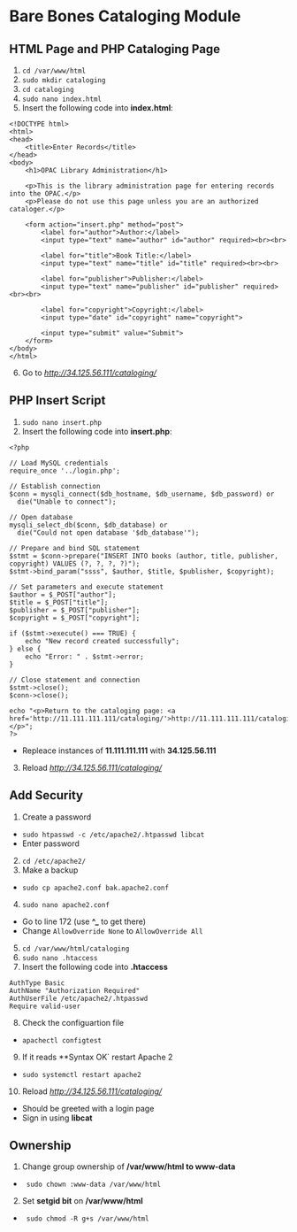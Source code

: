 # Bare Bones Cataloging Module

## HTML Page and PHP Cataloging Page

1. `cd /var/www/html`
2. `sudo mkdir cataloging`
3. `cd cataloging`
4. `sudo nano index.html`
5. Insert the following code into **index.html**:
```
<!DOCTYPE html>
<html>
<head>
    <title>Enter Records</title>
</head>
<body>
    <h1>OPAC Library Administration</h1>

    <p>This is the library administration page for entering records into the OPAC.</p>
    <p>Please do not use this page unless you are an authorized cataloger.</p>

    <form action="insert.php" method="post">
        <label for="author">Author:</label>
        <input type="text" name="author" id="author" required><br><br>

        <label for="title">Book Title:</label>
        <input type="text" name="title" id="title" required><br><br>

        <label for="publisher">Publisher:</label>
        <input type="text" name="publisher" id="publisher" required><br><br>

        <label for="copyright">Copyright:</label>
        <input type="date" id="copyright" name="copyright">

        <input type="submit" value="Submit">
    </form>
</body>
</html>
```
6. Go to *http://34.125.56.111/cataloging/*

## PHP Insert Script

1. `sudo nano insert.php`
2. Insert the following code into **insert.php**:
```
<?php

// Load MySQL credentials
require_once '../login.php';

// Establish connection
$conn = mysqli_connect($db_hostname, $db_username, $db_password) or
  die("Unable to connect");

// Open database
mysqli_select_db($conn, $db_database) or
  die("Could not open database '$db_database'");

// Prepare and bind SQL statement
$stmt = $conn->prepare("INSERT INTO books (author, title, publisher, copyright) VALUES (?, ?, ?, ?)");
$stmt->bind_param("ssss", $author, $title, $publisher, $copyright);

// Set parameters and execute statement
$author = $_POST["author"];
$title = $_POST["title"];
$publisher = $_POST["publisher"];
$copyright = $_POST["copyright"];

if ($stmt->execute() === TRUE) {
    echo "New record created successfully";
} else {
    echo "Error: " . $stmt->error;
}

// Close statement and connection
$stmt->close();
$conn->close();

echo "<p>Return to the cataloging page: <a href='http://11.111.111.111/cataloging/'>http://11.111.111.111/cataloging/</a></p>";
?>
```
- Repleace instances of **11.111.111.111** with **34.125.56.111**
3. Reload *http://34.125.56.111/cataloging/*

## Add Security

1. Create a password
- `sudo htpasswd -c /etc/apache2/.htpasswd libcat`
- Enter password
2. `cd /etc/apache2/`
3. Make a backup
- `sudo cp apache2.conf bak.apache2.conf`
4. `sudo nano apache2.conf`
- Go to line 172 (use **^_** to get there)
- Change `AllowOverride None` to `AllowOverride All`
5. `cd /var/www/html/cataloging`
6. `sudo nano .htaccess`
7. Insert the following code into **.htaccess**
```
AuthType Basic
AuthName "Authorization Required"
AuthUserFile /etc/apache2/.htpasswd
Require valid-user
```
8. Check the configuartion file
- `apachectl configtest`
9. If it reads **Syntax OK` restart Apache 2
- `sudo systemctl restart apache2`
10. Reload *http://34.125.56.111/cataloging/*
- Should be greeted with a login page
- Sign in using **libcat**

## Ownership

1. Change group ownership of **/var/www/html to www-data**
- ` sudo chown :www-data /var/www/html`
2. Set **setgid bit** on **/var/www/html**
- ` sudo chmod -R g+s /var/www/html`
